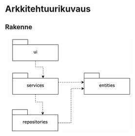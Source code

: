 # Arkkitehtuurikuvaus

## Rakenne

![Pakettikaavio](https://github.com/Sokirates/ot-harjoitustyo/blob/main/dokumentaatio/kuvat/arkkitehtuuri.png)
